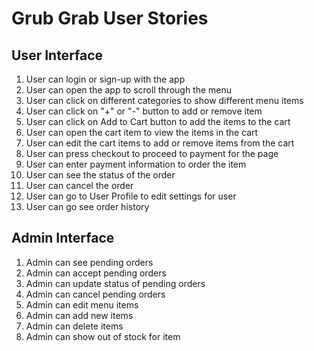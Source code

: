 # Grub Grab User Stories

## User Interface

1. User can login or sign-up with the app
2. User can open the app to scroll through the menu
3. User can click on different categories to show different menu items
4. User can click on "+" or "-" button to add or remove item
5. User can click on Add to Cart button to add the items to the cart
6. User can open the cart item to view the items in the cart
7. User can edit the cart items to add or remove items from the cart
8. User can press checkout to proceed to payment for the page
9. User can enter payment information to order the item
10. User can see the status of the order
11. User can cancel the order
12. User can go to User Profile to edit settings for user
13. User can go see order history

## Admin Interface

1. Admin can see pending orders
2. Admin can accept pending orders
3. Admin can update status of pending orders
4. Admin can cancel pending orders
5. Admin can edit menu items
6. Admin can add new items
7. Admin can delete items
8. Admin can show out of stock for item
